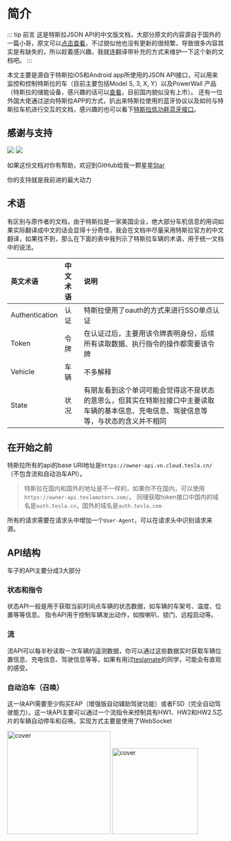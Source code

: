 # 简介
::: tip 前言
这是特斯拉JSON API的中文版文档，大部分原文的内容源自于国外的一篇小哥，原文可以[点击查看](https://tesla-api.timdorr.com/)，不过貌似他也没有更新的很频繁，导致很多内容其实是有缺失的，所以趁着感兴趣，我就连翻译带补充的方式来维护一下这个新的文档吧。
:::

本文主要是源自于特斯拉iOS和Android app所使用的JSON API接口，可以用来监控和控制特斯拉的车（目前主要包括Model S, 3, X, Y）以及PowerWall 产品（特斯拉的储能设备，感兴趣的话可以[查看](https://www.tesla.cn/powerwall)，目前国内貌似没有上市）。
还有一位外国大佬通过逆向特斯拉APP的方式，扒出来特斯拉使用的蓝牙协议以及如何与特斯拉车机进行交互的文档，感兴趣的也可以看下[特斯拉低功耗蓝牙接口](https://teslabtapi.lexnastin.com/)。

## 感谢与支持
<a href="https://github.com/dongfangzan/tesla-java-sdk" target="_blank"><img src="https://img.shields.io/github/stars/dongfangzan/tesla-java-sdk?style=social" style="top: 5px"></img></a>
<a href="https://github.com/dongfangzan/tesla-java-sdk" target="_blank"><img src="https://img.shields.io/github/forks/dongfangzan/tesla-java-sdk?label=Fork&style=social" style="top: 5px"></img></a>

如果这份文档对你有帮助，欢迎到GitHub给我一颗星星[Star](https://github.com/dongfangzan/tesla-java-sdk)

你的支持就是我前进的最大动力

## 术语
有区别与原作者的文档，由于特斯拉是一家美国企业，绝大部分车机信息的用词如果实际翻译成中文的话会显得十分奇怪，我会在文档中尽量采用特斯拉官方的中文翻译，如果找不到，那么在下面的表中我列示了特斯拉车辆的术语，用于统一文档中的说法。

英文术语|中文术语|说明
:-|:-|:-
Authentication|认证|特斯拉使用了oauth的方式来进行SSO单点认证
Token|令牌|在认证过后，主要用该令牌表明身份，后续所有读取数据、执行指令的操作都需要该令牌
Vehicle|车辆|不多解释
State|状况|有朋友看到这个单词可能会觉得这不是状态的意思么，但其实在特斯拉接口中主要读取车辆的基本信息、充电信息、驾驶信息等等，与状态的含义并不相同

## 在开始之前
特斯拉所有的api的base URI地址是`https://owner-api.vn.cloud.tesla.cn/` （不包含流和自动泊车API）。
> 特斯拉在国内和国外的地址是不一样的，如果你不在国内，可以使用`https://owner-api.teslamotors.com/`。
> 同理获取token接口中国内的域名是`auth.tesla.cn`，国外的域名是`auth.tesla.com`

所有的请求需要在请求头中增加一个`User-Agent`，可以在请求头中识别请求来源。
## API结构
车子的API主要分成3大部分
### 状态和指令
状态API一般是用于获取当前时间点车辆的状态数据，如车辆的车架号、温度、位置等等信息。
指令API用于控制车辆发出动作，如按喇叭、锁门、远程启动等。
### 流
流API可以每半秒读取一次车辆的遥测数据，你可以通过这些数据实时获取车辆位置信息、充电信息、驾驶信息等等，如果有用过[teslamate](https://docs.teslamate.org/)的同学，可能会有直观的感受。
### 自动泊车（召唤）
这一块API需要至少购买EAP（增强版自动辅助驾驶功能）或者FSD（完全自动驾驶能力）。这一块API主要可以通过一个流指令来控制具有HW1、HW2和HW2.5芯片的车辆自动停车和召唤。实现方式主要是使用了WebSocket

<img :src="$withBase('/images/EAP.png')" alt="cover" width="240px"> <img :src="$withBase('/images/FSD.png')" alt="cover" width="200px">